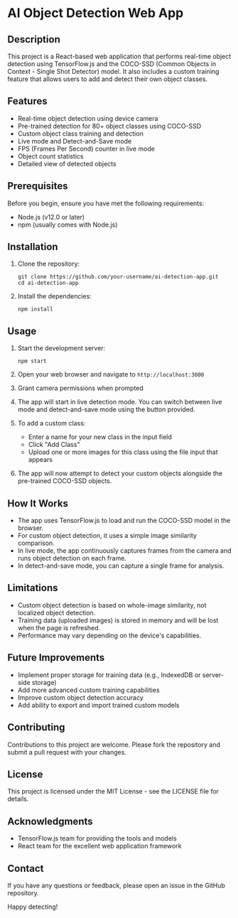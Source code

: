 # AI Object Detection Web App

## Description
This project is a React-based web application that performs real-time object detection using TensorFlow.js and the COCO-SSD (Common Objects in Context - Single Shot Detector) model. It also includes a custom training feature that allows users to add and detect their own object classes.

## Features
- Real-time object detection using device camera
- Pre-trained detection for 80+ object classes using COCO-SSD
- Custom object class training and detection
- Live mode and Detect-and-Save mode
- FPS (Frames Per Second) counter in live mode
- Object count statistics
- Detailed view of detected objects

## Prerequisites
Before you begin, ensure you have met the following requirements:
- Node.js (v12.0 or later)
- npm (usually comes with Node.js)

## Installation

1. Clone the repository:
   ```
   git clone https://github.com/your-username/ai-detection-app.git
   cd ai-detection-app
   ```

2. Install the dependencies:
   ```
   npm install
   ```

## Usage

1. Start the development server:
   ```
   npm start
   ```

2. Open your web browser and navigate to `http://localhost:3000`

3. Grant camera permissions when prompted

4. The app will start in live detection mode. You can switch between live mode and detect-and-save mode using the button provided.

5. To add a custom class:
   - Enter a name for your new class in the input field
   - Click "Add Class"
   - Upload one or more images for this class using the file input that appears

6. The app will now attempt to detect your custom objects alongside the pre-trained COCO-SSD objects.

## How It Works

- The app uses TensorFlow.js to load and run the COCO-SSD model in the browser.
- For custom object detection, it uses a simple image similarity comparison.
- In live mode, the app continuously captures frames from the camera and runs object detection on each frame.
- In detect-and-save mode, you can capture a single frame for analysis.

## Limitations

- Custom object detection is based on whole-image similarity, not localized object detection.
- Training data (uploaded images) is stored in memory and will be lost when the page is refreshed.
- Performance may vary depending on the device's capabilities.

## Future Improvements

- Implement proper storage for training data (e.g., IndexedDB or server-side storage)
- Add more advanced custom training capabilities
- Improve custom object detection accuracy
- Add ability to export and import trained custom models

## Contributing

Contributions to this project are welcome. Please fork the repository and submit a pull request with your changes.

## License

This project is licensed under the MIT License - see the LICENSE file for details.

## Acknowledgments

- TensorFlow.js team for providing the tools and models
- React team for the excellent web application framework

## Contact

If you have any questions or feedback, please open an issue in the GitHub repository.

Happy detecting!